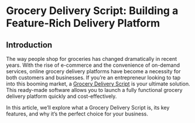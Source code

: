 # Grocery Delivery Script: Building a Feature-Rich Delivery Platform
<h2><b>Introduction</b></h2>
The way people shop for groceries has changed dramatically in recent years. With the rise of e-commerce and the convenience of on-demand services, online grocery delivery platforms have become a necessity for both customers and businesses. If you’re an entrepreneur looking to tap into this booming market, a <a href="https://zipprr.com/grocery-delivery-script/">Grocery Delivery Script</a> is your ultimate solution. This ready-made software allows you to launch a fully functional grocery delivery platform quickly and cost-effectively.

In this article, we’ll explore what a Grocery Delivery Script is, its key features, and why it’s the perfect choice for your business.

